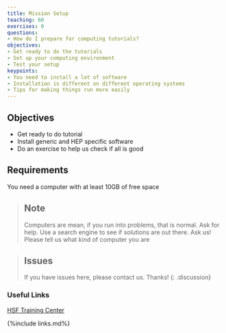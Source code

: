 ```yaml
---
title: Mission Setup
teaching: 60
exercises: 0
questions:
- How do I prepare for computing tutorials?
objectives:  
- Get ready to do the tutorials
- Set up your computing environment  
- Test your setup
keypoints:
- You need to install a lot of software
- Installation is different on different operating systems
- Tips for making things run more easily
---
```

## Objectives

- Get ready to do tutorial
- Install generic and HEP specific software
- Do an exercise to help us check if all is good

## Requirements

You need a computer with at least 10GB of free space 

> ## Note
> Computers are mean, if you run into problems, that is normal. Ask for help.
> Use a search engine to see if solutions are out there. 
> Ask us!  Please tell us what kind of computer you are


> ## Issues
> If you have issues here, please contact us.  Thanks!
{: .discussion}

### Useful Links

[HSF Training Center][HSF Training Center]
   
{%include links.md%} 

[HSF Training Center]: https://hsf-training.org/training-center/ 


